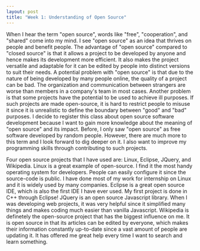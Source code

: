 ```yaml
---
layout: post
title: "Week 1: Understanding of Open Source"
---
```



When I hear the term "open source", words like "free", "cooperation", and "shared" come into my mind. I see "open source" as an idea that thrives on people and benefit people. The advantage of "open source" compared to "closed source" is that it allows a project to be developed by anyone and hence makes its development more efficient. It also makes the project versatile and adaptable for it can be edited by people into distinct versions to suit their needs. A potential problem with "open source" is that due to the nature of being developed by many people online, the quality of a project can be bad. The organization and communication between strangers are worse than members in a company's team in most cases. Another problem is that some projects have the potential to be used to achieve ill purposes. If such projects are made open-source, it is hard to restrict people to misuse it since it is unrealistic to define the boundary between "good" and "bad" purposes. I decide to register this class about open source software development because I want to gain more knowledge about the meaning of "open source" and its impact. Before, I only saw "open source" as free software developed by random people. However, there are much more to this term and I look forward to dig deeper on it. I also want to improve my programming skills through contributing to such projects.

Four open source projects that I have used are: Linux, Eclipse, JQuery, and Wikipedia. Linux is a great example of open-source. I find it the most handy operating system for developers. People can easily configure it since the source-code is public. I have done most of my work for internship on Linux and it is widely used by many companies. Eclipse is a great open source IDE, which is also the first IDE I have ever used. My first project is done in C++ through Eclipse! JQuery is an open source Javascript library. When I was developing web projects, it was very helpful since it simplified many things and makes coding much easier than vanilla Javascript. Wikipedia is definetely the open-source project that has the biggest influence on me. It is open source in that its articles can be edited by everyone, which makes their information constantly up-to-date since a vast amount of people are updating it. It has offered me great help every time I want to search and learn something.
